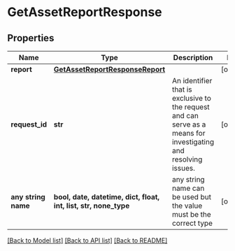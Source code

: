 # GetAssetReportResponse


## Properties
Name | Type | Description | Notes
------------ | ------------- | ------------- | -------------
**report** | [**GetAssetReportResponseReport**](GetAssetReportResponseReport.md) |  | [optional] 
**request_id** | **str** | An identifier that is exclusive to the request and can serve as a means for investigating and resolving issues. | [optional] 
**any string name** | **bool, date, datetime, dict, float, int, list, str, none_type** | any string name can be used but the value must be the correct type | [optional]

[[Back to Model list]](../README.md#documentation-for-models) [[Back to API list]](../README.md#documentation-for-api-endpoints) [[Back to README]](../README.md)


